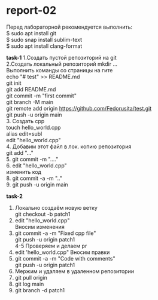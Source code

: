 # report-02
Перед лабораторной рекомендуется выполнить:  
$ sudo apt install git  
$ sudo snap install sublim-text  
$ sudo apt install clang-format 

**task-1**
1.Создать пустой репозиторий на git  
2.Создать локальный репозиторий mkdir ...  
 Выполнить команды со страницы на гите  
 echo "# test" >> README.md  
 git init  
 git add README.md  
 git commit -m "first commit"  
 git branch -M main  
 git remote add origin https://github.com/Fedorusita/test.git  
 git push -u origin main  
3. Создать cpp  
   touch hello_world.cpp  
   alias edit=subl  
   edit "hello_world.cpp"   
4. Добавим этот файл в лок. копию репозитория  
   git add "..."  
5. git commit -m "...."  
6. edit "hello_world.cpp"   
   изменить код  
8. git commit -a -m ".."  
9. git push -u origin main  


**task-2**
1. Локально создаём новую ветку   
    git checkout -b patch1  
2. edit "hello_world.cpp"  
   Вносим изменения     
3.  git commit -a -m "Fixed cpp file"  
    git push -u origin patch1  
4-5 Проверяем и делаем pr  
6. edit 'hello_world.cpp"
   Вносим правки  
7.  git commit -a -m "Code with comments"     
    git push -u origin patch1   
8. Мержим и удаляем в удаленном репозитории  
9. git pull origin  
10. git log main   
11. git branch -d patch1  

